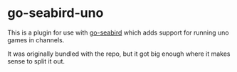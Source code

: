 # go-seabird-uno

This is a plugin for use with [go-seabird](https://github.com/belak/go-seabird)
which adds support for running uno games in channels.

It was originally bundled with the repo, but it got big enough where it makes
sense to split it out.
